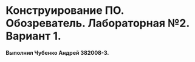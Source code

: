 # Конструирование ПО. Обозреватель. Лабораторная №2. Вариант 1.
<b>Выполнил Чубенко Андрей 382008-3.</b>




